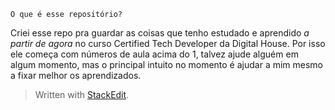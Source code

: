 	O que é esse repositório?

Criei esse repo pra guardar as coisas que tenho estudado e aprendido *a partir de agora* no curso Certified Tech Developer da Digital House.
Por isso ele começa com números de aula acima do 1, talvez ajude alguém em algum momento, mas o principal intuito no momento é ajudar a mim mesmo a fixar melhor os aprendizados.

> Written with [StackEdit](https://stackedit.io/).